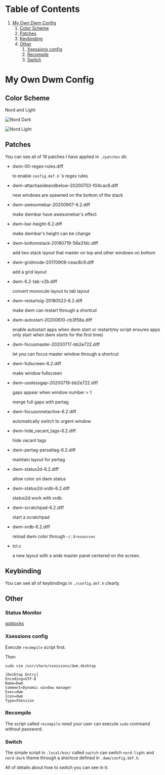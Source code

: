 
# Table of Contents

1.  [My Own Dwm Config](#org27716e3)
    1.  [Color Scheme](#org4976554)
    2.  [Patches](#org2026491)
    3.  [Keybinding](#orgdf423ab)
    4.  [Other](#org1958ae2)
        1.  [Xsessions config](#org1745859)
        2.  [Recompile](#org3f8fde8)
        3.  [Switch](#switch)




<a id="org27716e3"></a>

# My Own Dwm Config


<a id="org4976554"></a>

## Color Scheme

Nord and Light

![Nord Dark](../Pictures/shot/dark-dwm.png)

![Nord Light](../Pictures/shot/light-dwm.png)


<a id="org2026491"></a>

## Patches

You can see all of 19 patches I have applied in `./patches` dir.

-   dwm-00-regex-rules.diff

    to enable `config.def.h` 's regex rules

-   dwm-attachasideandbelow-20200702-f04cac6.diff

    new windows are spawned on the bottom of the stack

-   dwm-awesomebar-20200907-6.2.diff

    make dwmbar have awesomebar's effect

-   dwm-bar-height-6.2.diff

    make dwmbar's height can be change

-   dwm-bottomstack-20160719-56a31dc.diff

    add two stack layout that master on top and other windows on bottom

-   dwm-gridmode-20170909-ceac8c9.diff

    add a grid layout

-   dwm-6.2-tab-v2b.diff

    convert monocule layout to tab layout

-   dwm-restartsig-20180523-6.2.diff

    make dwm can restart through a shortcut

-   dwm-autostart-20200610-cb3f58a.diff

    enable autostart apps when dwm start or restart(my script ensures apps only start when dwm starts for the first time)

-   dwm-focusmaster-20200717-bb2e722.diff

    let you can focus master window through a shortcut

-   dwm-fullscreen-6.2.diff

    make window fullscreen

-   dwm-uselessgap-20200719-bb2e722.diff

    gaps appear when window number > 1

    merge full gaps with pertag

-   dwm-focusonnetactive-6.2.diff

    automatically switch to urgent window

-   dwm-hide_vacant_tags-6.2.diff

    hide vacant tags

-   dwm-pertag-perseltag-6.2.diff

    maintain layout for pertag

-   dwm-status2d-6.2.diff

    allow color on dwm status

-   dwm-status2d-xrdb-6.2.diff

    status2d work with xrdb

-   dwm-scratchpad-6.2.diff

    start a scratchpad

-   dwm-xrdb-6.2.diff

    reload dwm color through `~/.Xresources`

-   tcl.c

    a new layout with a wide master panel centered on the screen.

<a id="orgdf423ab"></a>

## Keybinding

You can see all of keybindings in `./config.def.h` clearly.

<a id="org1958ae2"></a>

## Other

<a id="goblocks"></a>

### Status Monitor

[goblocks](https://github.com/ayamir/goblocks)

<a id="org1745859"></a>

### Xsessions config

Execute `recompile` script first.

Then

`sudo vim /usr/share/xsessions/dwm.desktop`

```shell
[Desktop Entry]
Encoding=UTF-8
Name=Dwm
Comment=Dynamic window manager
Exec=dwm
Icon=dwm
Type=XSession
```

<a id="org3f8fde8"></a>

### Recompile

The script called `recompile` need your user can execute `sudo` command without password.

<a id="switch"></a>

### Switch

The simple script in `.local/bin/` called `switch` can switch `nord-light` and `nord-dark` theme through a shortcut defined in `.dwm/config.def.h`.

All of details about how to switch you can see in it.
